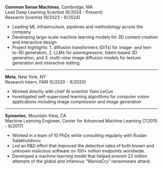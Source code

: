 **Common Sense Machines**, Cambridge, MA<br>
Lead Deep Learning Scientist (6/2024 - Present)<br>
Research Scientist (9/2023 - 6/2024)

- Leading ML infrastructure, pipelines and methodology across the company
- Developing large-scale machine learning models for 3D content creation and interactive design
- Project highlights: 1. diffusion transformers (DiTs) for image- and text-to-3D generation, 2. LLMs for autoregressive, token-based 3D generation, and 3. multi-view image diffusion models for texture generation and interactive editing

---

**Meta**, New York, NY<br>
Research Intern, FAIR (5/2020 - 9/2020)

- Worked directly with chief AI scientist Yann LeCun
- Investigated self-supervised learning algorithms for computer vision applications including image compression and image generation

---

**Symantec**, Mountain View, CA<br>
Machine Learning Engineer, Center for Advanced Machine Learning (7/2015 - 6/2017)

- Worked in a team of 10 PhDs while consulting regularly with Ruslan Salakhutdinov.
- Led an R&D effort that improved the detection rates of both known and unknown malicious software on 100+ million
endpoints worldwide.
- Developed a machine learning model that helped prevent 22 million attempts of the global and infamous “WannaCry”
ransomware attack.